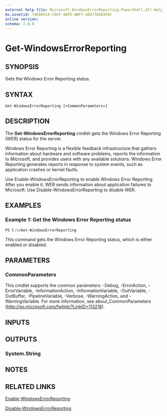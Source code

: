 ```yaml
---
external help file: Microsoft.WindowsErrorReporting.PowerShell.dll-Help.xml
ms.assetid: 74E8A514-C0CF-4AFD-ABF7-40377A5D4F6C
online version: 
schema: 2.0.0
---
```


# Get-WindowsErrorReporting

## SYNOPSIS
Gets the Windows Error Reporting status.

## SYNTAX

```
Get-WindowsErrorReporting [<CommonParameters>]
```

## DESCRIPTION
The **Get-WindowsErrorReporting** cmdlet gets the Windows Error Reporting (WER) status for the server.

Windows Error Reporting is a flexible feedback infrastructure that gathers information about hardware and software problems, reports the information to Microsoft, and provides users with any available solutions.
Windows Error Reporting generates reports in response to system events, such as application crashes or kernel faults.

Use Enable-WindowsErrorReporting to enable Windows Error Reporting.
After you enable it, WER sends information about application failures to Microsoft.
Use Disable-WindowsErrorReporting to disable WER.

## EXAMPLES

### Example 1: Get the Windows Error Reporting status
```
PS C:\>Get-WindowsErrorReporting
```

This command gets the Windows Error Reporting status, which is either enabled or disabled.

## PARAMETERS

### CommonParameters
This cmdlet supports the common parameters: -Debug, -ErrorAction, -ErrorVariable, -InformationAction, -InformationVariable, -OutVariable, -OutBuffer, -PipelineVariable, -Verbose, -WarningAction, and -WarningVariable. For more information, see about_CommonParameters (http://go.microsoft.com/fwlink/?LinkID=113216).

## INPUTS

## OUTPUTS

### System.String

## NOTES

## RELATED LINKS

[Enable-WindowsErrorReporting](./Enable-WindowsErrorReporting.md)

[Disable-WindowsErrorReporting](./Disable-WindowsErrorReporting.md)

